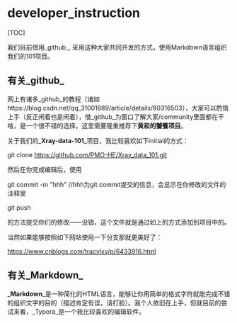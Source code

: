 # developer_instruction
[TOC]

我们目前借用_github_, 采用这种大家共同开发的方式，使用Markdown语言组织我们的101项目。

## 有关_github_

网上有诸多_github_的教程（诸如https://blog.csdn.net/qq_31001889/article/details/80316503），大家可以酌情上手（反正闲着也是闲着），借_github_为窗口了解大家/community里面都在干啥，是一个很不错的选择。这里需要隆重推荐下**黄崧的饕餮项目**。

关于我们的_**Xray-data-101**_项目，我比较喜欢如下initial的方式：

git clone https://github.com/PMO-HE/Xray_data_101.git

然后在你完成编辑后，使用

git commit -m "hhh" //hhh为git commit提交的信息，会显示在你修改的文件的注释里

git push

的方法提交你们的修改——没错，这个文件就是通过如上的方式添加到项目中的。

当然如果能够按照如下网站使用一下分支那就更美好了：

https://www.cnblogs.com/tracylxy/p/6433916.html

## 有关_Markdown_

_**Markdown**_是一种简化的HTML语言，能够让你用简单的格式字符就能完成不错的组织文字的目的（描述肯定有误，请打脸）。我个人依旧在上手，但就目前的尝试来看，_Typora_是一个我比较喜欢的编辑软件。